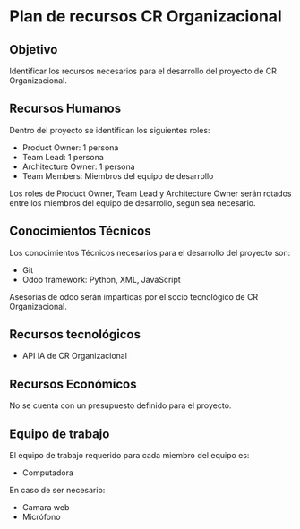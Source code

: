 # Plan de recursos CR Organizacional

## Objetivo

Identificar los recursos necesarios para el desarrollo del proyecto de CR Organizacional.

## Recursos Humanos

Dentro del proyecto se identifican los siguientes roles:

- Product Owner: 1 persona
- Team Lead: 1 persona
- Architecture Owner: 1 persona
- Team Members: Miembros del equipo de desarrollo

Los roles de Product Owner, Team Lead y Architecture Owner serán rotados entre los miembros del equipo de desarrollo, según sea necesario.

## Conocimientos Técnicos

Los conocimientos Técnicos necesarios para el desarrollo del proyecto son:

- Git
- Odoo framework: Python, XML, JavaScript

Asesorias de odoo serán impartidas por el socio tecnológico de CR Organizacional.

## Recursos tecnológicos

- API IA de CR Organizacional

## Recursos Económicos

No se cuenta con un presupuesto definido para el proyecto.

## Equipo de trabajo

El equipo de trabajo requerido para cada miembro del equipo es:

- Computadora

En caso de ser necesario:

- Camara web
- Micrófono
